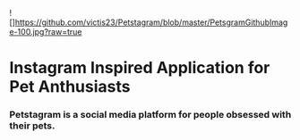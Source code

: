 ![]https://github.com/victis23/Petstagram/blob/master/PetsgramGithubImage-100.jpg?raw=true
# Instagram Inspired Application for Pet Anthusiasts
### Petstagram is a social media platform for people obsessed with their pets.
